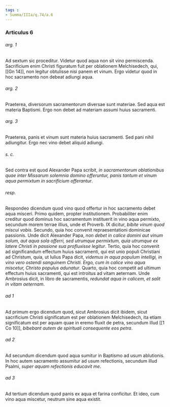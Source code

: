 ```yaml
---
tags : 
- Summa/IIIa/q.74/a.6
---
```


### Articulus 6

###### arg. 1
Ad sextum sic proceditur. Videtur quod aqua non sit vino permiscenda. Sacrificium enim Christi figuratum fuit per oblationem Melchisedech, qui, [[Gn 14]], non legitur obtulisse nisi panem et vinum. Ergo videtur quod in hoc sacramento non debeat adiungi aqua.

###### arg. 2
Praeterea, diversorum sacramentorum diversae sunt materiae. Sed aqua est materia Baptismi. Ergo non debet ad materiam assumi huius sacramenti.

###### arg. 3
Praeterea, panis et vinum sunt materia huius sacramenti. Sed pani nihil adiungitur. Ergo nec vino debet aliquid adiungi.

###### s. c.
Sed contra est quod Alexander Papa scribit, *in sacramentorum oblationibus quae inter Missarum solemnia domino offeruntur, panis tantum et vinum aqua permixtum in sacrificium offerantur*.

###### resp.
Respondeo dicendum quod vino quod offertur in hoc sacramento debet aqua misceri. Primo quidem, propter institutionem. Probabiliter enim creditur quod dominus hoc sacramentum instituerit in vino aqua permixto, secundum morem terrae illius, unde et Proverb. IX dicitur, *bibite vinum quod miscui vobis*. Secundo, quia hoc convenit repraesentationi dominicae passionis. Unde dicit Alexander Papa, *non debet in calice domini aut vinum solum, aut aqua sola offerri, sed utrumque permixtum, quia utrumque ex latere Christi in passione sua profluxisse legitur*. Tertio, quia hoc convenit ad significandum effectum huius sacramenti, qui est unio populi Christiani ad Christum, quia, ut Iulius Papa dicit, *videmus in aqua populum intelligi, in vino vero ostendi sanguinem Christi. Ergo, cum in calice vino aqua miscetur, Christo populus adunatur*. Quarto, quia hoc competit ad ultimum effectum huius sacramenti, qui est introitus ad vitam aeternam. Unde Ambrosius dicit, in libro de sacramentis, *redundat aqua in calicem, et salit in vitam aeternam*.

###### ad 1
Ad primum ergo dicendum quod, sicut Ambrosius dicit ibidem, sicut sacrificium Christi significatum est per oblationem Melchisedech, ita etiam significatum est per aquam quae in eremo fluxit de petra, secundum illud [[1 Co 10]], *bibebant autem de spirituali consequente eos petra*.

###### ad 2
Ad secundum dicendum quod aqua sumitur in Baptismo ad usum ablutionis. In hoc autem sacramento assumitur ad usum refectionis, secundum illud Psalmi, *super aquam refectionis educavit me*.

###### ad 3
Ad tertium dicendum quod panis ex aqua et farina conficitur. Et ideo, cum vino aqua miscetur, neutrum sine aqua existit.

